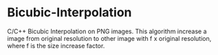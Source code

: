# Bicubic-Interpolation
C/C++ Bicubic Interpolation on PNG images. This algorithm increase a image from original resolution to other image with f x original resolution, where f is the size increase factor.
